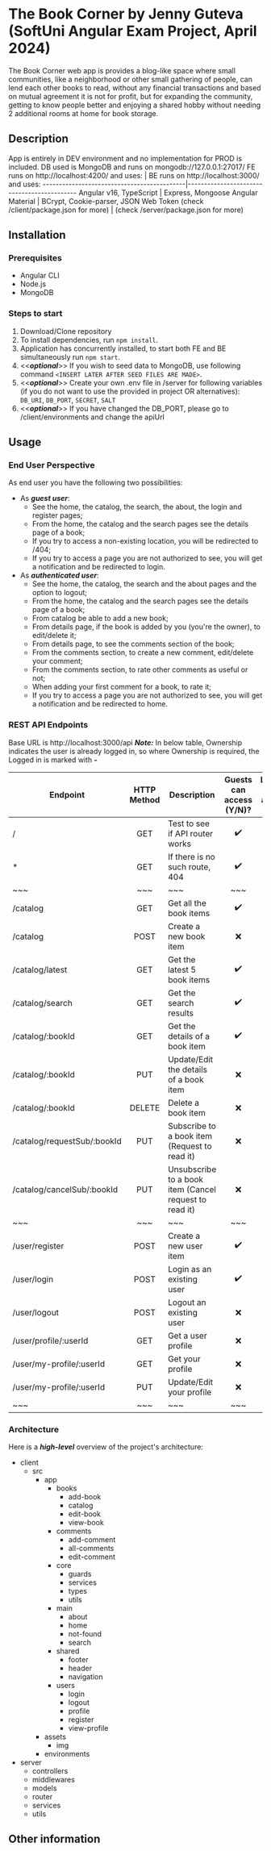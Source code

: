 # The Book Corner by Jenny Guteva (SoftUni Angular Exam Project, April 2024)
The Book Corner web app is provides a blog-like space where small communities, like a neighborhood or other small gathering of people, can lend each other books to read, without any financial transactions and based on mutual agreement it is not for profit, but for expanding the community, getting to know people better and enjoying a shared hobby without needing 2 additional rooms at home for book storage.

## Description
App is entirely in DEV environment and no implementation for PROD is included. DB used is MongoDB and runs on mongodb://127.0.0.1:27017/
FE runs on http://localhost:4200/ and uses: | BE runs on http://localhost:3000/ and uses:
--------------------------------------------|--------------------------------------------
Angular v16, TypeScript | Express, Mongoose
Angular Material | BCrypt, Cookie-parser, JSON Web Token
(check /client/package.json for more) | (check /server/package.json for more)

## Installation
### Prerequisites
- Angular CLI
- Node.js
- MongoDB

### Steps to start
1. Download/Clone repository
2. To install dependencies, run `npm install`.
3. Application has concurrently installed, to start both FE and BE simultaneously run `npm start`.
4. <<***optional***>> If you wish to seed data to MongoDB, use following command `<INSERT LATER AFTER SEED FILES ARE MADE>`.
5. <<***optional***>> Create your own .env file in /server for following variables (if you do not want to use the provided in project OR alternatives): ```DB_URI```, ```DB_PORT```, ```SECRET```, ```SALT```
6. <<***optional***>> If you have changed the DB_PORT, please go to /client/environments and change the apiUrl

## Usage
### End User Perspective
As end user you have the following two possibilities:
- As ***guest user***:
   - See the home, the catalog, the search, the about, the login and register pages;
   - From the home, the catalog and the search pages see the details page of a book;
   - If you try to access a non-existing location, you will be redirected to /404;
   - If you try to access a page you are not authorized to see, you will get a notification and be redirected to login.
- As ***authenticated user***:
   - See the home, the catalog, the search and the about pages and the option to logout;
   - From the home, the catalog and the search pages see the details page of a book;
   - From catalog be able to add a new book;
   - From details page, if the book is added by you (you're the owner), to edit/delete it;
   - From details page, to see the comments section of the book;
   - From the comments section, to create a new comment, edit/delete your comment;
   - From the comments section, to rate other comments as useful or not;
   - When adding your first comment for a book, to rate it;
   - If you try to access a page you are not authorized to see, you will get a notification and be redirected to home.

### REST API Endpoints
Base URL is http://localhost:3000/api
***Note:*** In below table, Ownership indicates the user is already logged in, so where Ownership is required, the Logged in is marked with **-**

Endpoint | HTTP Method | Description | Guests can access (Y/N)? | Logged in can access (Y/N)? | Ownership required (Y/N)?
---------|:-----------:|-------------|:------------------------:|:---------------------------:|:-------------------------:
/ | GET | Test to see if API router works | :heavy_check_mark: | :heavy_check_mark: | :x:
\* | GET | If there is no such route, 404 | :heavy_check_mark: | :heavy_check_mark: | :x:
\~~~ | ~~~ | ~~~ | ~~~ | ~~~ | ~~~
/catalog | GET | Get all the book items | :heavy_check_mark: | :heavy_check_mark: | :x:
/catalog | POST | Create a new book item | :x: | :heavy_check_mark: | :x:
/catalog/latest | GET | Get the latest 5 book items | :heavy_check_mark: | :heavy_check_mark: | :x:
/catalog/search | GET | Get the search results | :heavy_check_mark: | :heavy_check_mark: | :x:
/catalog/:bookId | GET | Get the details of a book item | :heavy_check_mark: | :heavy_check_mark: | :x:
/catalog/:bookId | PUT | Update/Edit the details of a book item | :x: | **-** | :heavy_check_mark:
/catalog/:bookId | DELETE | Delete a book item | :x: | **-** | :heavy_check_mark:
/catalog/requestSub/:bookId | PUT | Subscribe to a book item (Request to read it) | :x: | :heavy_check_mark: | :x:
/catalog/cancelSub/:bookId | PUT | Unsubscribe to a book item (Cancel request to read it) | :x: | :heavy_check_mark: | :x:
~~~ | ~~~ | ~~~ | ~~~ | ~~~ | ~~~
/user/register | POST | Create a new user item | :heavy_check_mark: | :x: | :x:
/user/login | POST | Login as an existing user | :heavy_check_mark: | :x: | :x:
/user/logout | POST | Logout an existing user | :x: | :heavy_check_mark: | :x:
/user/profile/:userId | GET | Get a user profile | :x: | :heavy_check_mark: | :x:
/user/my-profile/:userId | GET | Get your profile | :x: | **-** | :heavy_check_mark:
/user/my-profile/:userId | PUT | Update/Edit your profile | :x: | **-** | :heavy_check_mark:
~~~ | ~~~ | ~~~ | ~~~ | ~~~ | ~~~


### Architecture
Here is a ***high-level*** overview of the project's architecture:
- client
  - src
    - app
      - books
        - add-book
        - catalog
        - edit-book
        - view-book
      - comments
        - add-comment
        - all-comments
        - edit-comment
      - core
        - guards
        - services
        - types
        - utils
      - main
        - about
        - home
        - not-found
        - search
      - shared
        - footer
        - header
        - navigation
      - users
        - login
        - logout
        - profile
        - register
        - view-profile
    - assets
      - img
    - environments
- server
  - controllers
  - middlewares
  - models
  - router
  - services
  - utils

## Other information